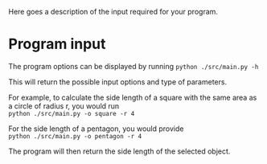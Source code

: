 Here goes a description of the input required for your program.

# Program input

The program options can be displayed by running
`python ./src/main.py -h`  

This will return the possible input options and type of parameters. 

For example, to calculate the side length of a square with the same area as a circle of radius r, you would run  
`python ./src/main.py -o square -r 4`  

For the side length of a pentagon, you would provide  
`python ./src/main.py -o pentagon -r 4`  

The program will then return the side length of the selected object.
